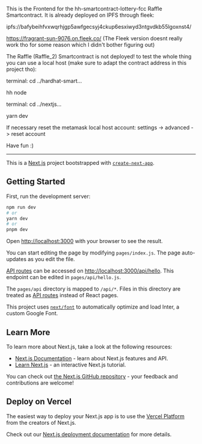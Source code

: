 This is the Frontend for the hh-smartcontract-lottery-fcc Raffle Smartcontract. It is already deployed on IPFS through fleek:

ipfs://bafybeihfvxwqrhjgp5awfgecsyj4ckup6esxiwyd3ntgvdkb55lgoxnst4/

https://fragrant-sun-9076.on.fleek.co/ (The Fleek version doesnt really work tho for some reason which I didn't bother figuring out)

The Raffle (Raffle_2) Smartcontract is not deployed! to test the whole thing you can use a local host (make sure to adapt the contract address in this project tho):

terminal: cd ../hardhat-smart…

hh node

terminal: cd ../nextjs...

yarn dev

If necessary reset the metamask local host account: settings -> advanced -> reset account

Have fun :)

----------------------------------------------------------------------------------------------------------------------------------------------

This is a [Next.js](https://nextjs.org/) project bootstrapped with [`create-next-app`](https://github.com/vercel/next.js/tree/canary/packages/create-next-app).

## Getting Started

First, run the development server:

```bash
npm run dev
# or
yarn dev
# or
pnpm dev
```

Open [http://localhost:3000](http://localhost:3000) with your browser to see the result.

You can start editing the page by modifying `pages/index.js`. The page auto-updates as you edit the file.

[API routes](https://nextjs.org/docs/api-routes/introduction) can be accessed on [http://localhost:3000/api/hello](http://localhost:3000/api/hello). This endpoint can be edited in `pages/api/hello.js`.

The `pages/api` directory is mapped to `/api/*`. Files in this directory are treated as [API routes](https://nextjs.org/docs/api-routes/introduction) instead of React pages.

This project uses [`next/font`](https://nextjs.org/docs/basic-features/font-optimization) to automatically optimize and load Inter, a custom Google Font.

## Learn More

To learn more about Next.js, take a look at the following resources:

- [Next.js Documentation](https://nextjs.org/docs) - learn about Next.js features and API.
- [Learn Next.js](https://nextjs.org/learn) - an interactive Next.js tutorial.

You can check out [the Next.js GitHub repository](https://github.com/vercel/next.js/) - your feedback and contributions are welcome!

## Deploy on Vercel

The easiest way to deploy your Next.js app is to use the [Vercel Platform](https://vercel.com/new?utm_medium=default-template&filter=next.js&utm_source=create-next-app&utm_campaign=create-next-app-readme) from the creators of Next.js.

Check out our [Next.js deployment documentation](https://nextjs.org/docs/deployment) for more details.
